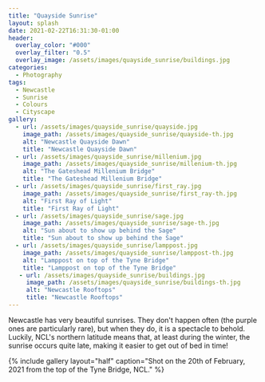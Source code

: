 ```yaml
---
title: "Quayside Sunrise"
layout: splash
date: 2021-02-22T16:31:30-01:00
header:
  overlay_color: "#000"
  overlay_filter: "0.5"
  overlay_image: /assets/images/quayside_sunrise/buildings.jpg
categories:
  - Photography
tags:
  - Newcastle
  - Sunrise
  - Colours
  - Cityscape
gallery:
  - url: /assets/images/quayside_sunrise/quayside.jpg
    image_path: /assets/images/quayside_sunrise/quayside-th.jpg
    alt: "Newcastle Quayside Dawn"
    title: "Newcastle Quayside Dawn"
  - url: /assets/images/quayside_sunrise/millenium.jpg
    image_path: /assets/images/quayside_sunrise/millenium-th.jpg
    alt: "The Gateshead Millenium Bridge"
    title: "The Gateshead Millenium Bridge"
  - url: /assets/images/quayside_sunrise/first_ray.jpg
    image_path: /assets/images/quayside_sunrise/first_ray-th.jpg
    alt: "First Ray of Light"
    title: "First Ray of Light"
  - url: /assets/images/quayside_sunrise/sage.jpg
    image_path: /assets/images/quayside_sunrise/sage-th.jpg
    alt: "Sun about to show up behind the Sage"
    title: "Sun about to show up behind the Sage"
  - url: /assets/images/quayside_sunrise/lamppost.jpg
    image_path: /assets/images/quayside_sunrise/lamppost-th.jpg
    alt: "Lamppost on top of the Tyne Bridge"
    title: "Lamppost on top of the Tyne Bridge"
   - url: /assets/images/quayside_sunrise/buildings.jpg
     image_path: /assets/images/quayside_sunrise/buildings-th.jpg
     alt: "Newcastle Rooftops"
     title: "Newcastle Rooftops"
---
```


Newcastle has very beautiful sunrises. They don't happen often (the purple ones are particularly rare), but when they do, it is a spectacle to behold. Luckily, NCL's northern latitude means that, at least during the winter, the sunrise occurs quite late, making it easier to get out of bed in time!

{% include gallery layout="half" caption="Shot on the 20th of February, 2021 from the top of the Tyne Bridge, NCL." %}
